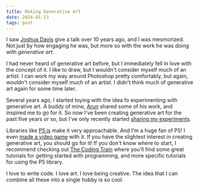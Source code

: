 ```yaml
---
title: Making Generative Art
date: 2024-01-13
tags: post
---
```


I saw [Joshua Davis](https://joshuadavis.com/) give a talk over 10 years ago, and I was mesmorized. Not just by how engaging he was, but more so with the work he was doing with *generative art*.

I had never heard of generative art before, but I immediately fell in love with the concept of it. I like to draw, but I wouldn't consider myself much of an artist. I can work my way around Photoshop pretty comfortably, but again, wouldn't consider myself much of an artist. I didn't think much of generative art again for some time later.

Several years ago, I started toying with the idea fo experimenting with generative art. A buddy of mine, [Arun](https://codepen.io/satchmorun) shared some of his work, and inspired me to go for it. So now I've been creating generative art for the past five years or so, but I've only recently started [sharing my experiments](https://starzonmyarmz.github.io/generative-art/).

Libraries like [P5.js](https://p5js.org/) make it very approachable. And I'm a huge fan of P5! I even [made a video game](https://iamdanielmarino.com/posts/github-game-off-game-jam-2021-retrospective/) with it. If you have the slightest interest in creating generative art, you should go for it! If you don't know where to start, I recommend checking out [The Coding Train](https://thecodingtrain.com/) where you'll find some great tutorials for getting started with programming, and more specific tutorials for using the P5 library.

I love to write code. I love art. I love being creative. The idea that I can combine all these into a single hobby is so cool.
